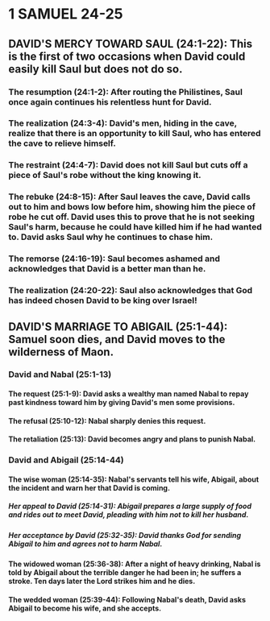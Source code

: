 ---
---
# 1 SAMUEL 24-25 
## DAVID\'S MERCY TOWARD SAUL (24:1-22): This is the first of two occasions when David could easily kill Saul but does not do so. 
###  The resumption (24:1-2): After routing the Philistines, Saul once again continues his relentless hunt for David. 
###  The realization (24:3-4): David\'s men, hiding in the cave, realize that there is an opportunity to kill Saul, who has entered the cave to relieve himself. 
###  The restraint (24:4-7): David does not kill Saul but cuts off a piece of Saul\'s robe without the king knowing it. 
###  The rebuke (24:8-15): After Saul leaves the cave, David calls out to him and bows low before him, showing him the piece of robe he cut off. David uses this to prove that he is not seeking Saul\'s harm, because he could have killed him if he had wanted to. David asks Saul why he continues to chase him. 
###  The remorse (24:16-19): Saul becomes ashamed and acknowledges that David is a better man than he. 
###  The realization (24:20-22): Saul also acknowledges that God has indeed chosen David to be king over Israel! 
## DAVID\'S MARRIAGE TO ABIGAIL (25:1-44): Samuel soon dies, and David moves to the wilderness of Maon. 
###  David and Nabal (25:1-13) 
####  The request (25:1-9): David asks a wealthy man named Nabal to repay past kindness toward him by giving David\'s men some provisions. 
####  The refusal (25:10-12): Nabal sharply denies this request. 
####  The retaliation (25:13): David becomes angry and plans to punish Nabal. 
###  David and Abigail (25:14-44) 
####  The wise woman (25:14-35): Nabal\'s servants tell his wife, Abigail, about the incident and warn her that David is coming. 
#####  Her appeal to David (25:14-31): Abigail prepares a large supply of food and rides out to meet David, pleading with him not to kill her husband. 
#####  Her acceptance by David (25:32-35): David thanks God for sending Abigail to him and agrees not to harm Nabal. 
####  The widowed woman (25:36-38): After a night of heavy drinking, Nabal is told by Abigail about the terrible danger he had been in; he suffers a stroke. Ten days later the Lord strikes him and he dies. 
####  The wedded woman (25:39-44): Following Nabal\'s death, David asks Abigail to become his wife, and she accepts. 
